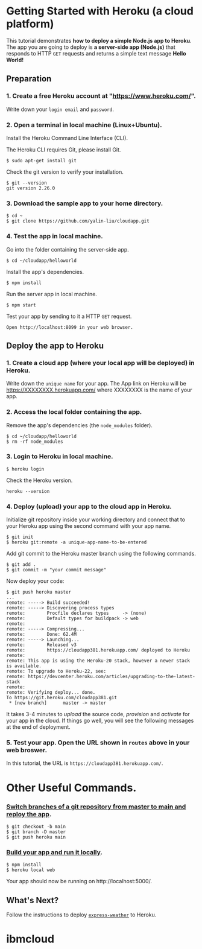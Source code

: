 # Getting Started with Heroku (a cloud platform)
This tutorial demonstrates **how to deploy a simple Node.js app to Heroku**. The app you are going to deploy is **a server-side app (Node.js)** that responds to HTTP `GET` requests and returns a simple text message **Hello World!**

## Preparation
### 1. Create a **free** Heroku account at "https://www.heroku.com/".  
Write down your `login email` and `password`.

### 2. Open a terminal in local machine (Linux+Ubuntu).
Install the Heroku Command Line Interface (CLI). 

The Heroku CLI requires Git, please install Git.
```
$ sudo apt-get install git
```
Check the git version to verify your installation.
```
$ git --version
git version 2.26.0
```
### 3. Download the sample app to your **home** directory.
```
$ cd ~
$ git clone https://github.com/yalin-liu/cloudapp.git
```
### 4. Test the app in local machine. 
Go into the folder containing the server-side app.
```
$ cd ~/cloudapp/helloworld
```
Install the app's dependencies.
```
$ npm install
```
Run the server app in local machine.
```
$ npm start
```
Test your app by sending to it a HTTP `GET` request.  
```
Open http://localhost:8099 in your web browser.
```


## Deploy the app to Heroku
### 1. Create a cloud app (where your local app will be deployed) in Heroku. 
Write down the `unique name` for your app. The App link on Heroku will be https://XXXXXXXX.herokuapp.com/ where XXXXXXXX is the name of your app.

### 2. Access the local folder containing the app.  
Remove the app's dependencies (the `node_modules` folder).
```
$ cd ~/cloudapp/helloworld
$ rm -rf node_modules
```

### 3. Login to Heroku in local machine. 
```
$ heroku login
```       
Check the Heroku version.
```
heroku --version
```

### 4. Deploy (upload) your app to the cloud app in Heroku.
Initialize git repository inside your working directory and connect that to your Heroku app using the second command with your app name.
```
$ git init
$ heroku git:remote -a unique-app-name-to-be-entered
```
Add git commit to the Heroku master branch using the following commands.
```
$ git add .
$ git commit -m "your commit message"
```
Now deploy your code:
```
$ git push heroku master
...
remote: -----> Build succeeded!
remote: -----> Discovering process types
remote:        Procfile declares types     -> (none)
remote:        Default types for buildpack -> web
remote: 
remote: -----> Compressing...
remote:        Done: 62.4M
remote: -----> Launching...
remote:        Released v3
remote:        https://cloudapp381.herokuapp.com/ deployed to Heroku
remote: 
remote: This app is using the Heroku-20 stack, however a newer stack is available.
remote: To upgrade to Heroku-22, see:
remote: https://devcenter.heroku.com/articles/upgrading-to-the-latest-stack
remote: 
remote: Verifying deploy... done.
To https://git.heroku.com/cloudapp381.git
 * [new branch]      master -> master
```
It takes 3-4 minutes to *upload* the source code, *provision* and *activate* for your app in the cloud.  If things go well, you will see the following messages at the end of deployment. 

### 5. Test your app.  Open the URL shown in `routes` above in your web broswer. 
In this tutorial, the URL is `https://cloudapp381.herokuapp.com/`.

# Other Useful Commands.
### [Switch branches of a git repository from master to main and reploy the app](https://help.heroku.com/O0EXQZTA/how-do-i-switch-branches-from-master-to-main).
```
$ git checkout -b main
$ git branch -D master
$ git push heroku main
```
### [Build your app and run it locally](https://devcenter.heroku.com/articles/deploying-nodejs).
```
$ npm install
$ heroku local web
```
Your app should now be running on http://localhost:5000/.


## What's Next?
Follow the instructions to deploy [`express-weather`](https://github.com/leungmanfai/ibmcloud/tree/master/express-weather#express-weather---a-simple-server-side-app) to Heroku.
# ibmcloud
